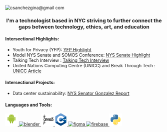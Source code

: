 ![csanchezgina@gmail com](https://user-images.githubusercontent.com/72993271/205727826-593d9da8-a40d-4827-9425-32034fcd471b.gif)


<h3 align="center">I'm a technologist based in NYC striving to further connect the gaps between technology, ethics, art, and education</h3>

</p>

<h4 align="left">Intersectional Highlights:</h4>
<p align="left">

   * Youth for Privacy (YFP): [YFP Highlight](https://www.youthforprivacy.org/carla-sanchez-2024-fellow)
   * Model NYS Senate and SOMOS Conference: [NYS Senate Highlight](https://hunter.cuny.edu/news/hunter-student-participates-in-model-nys-senate-at-somos-conference/)
   * Talking Tech Interview :  [Talking Tech Interview](https://www.youtube.com/watch?v=_3Ey16lAzxg "Talking Tech Interview")
   * United Nations Computing Centre (UNICC) and Break Through Tech :  [UNICC Article](https://www.unicc.org/news/2022/03/29/unicc-hosts-break-through-tech-students-working-on-cybersecurity-and-project-management-projects/ "Unicc Hosts Break Through Tech Students")

</p>


<h4 align="left">Intersectional Projects:</h4>
<p align="left">
  
  * Data center sustainability: [NYS Senator Gonzalez Report](https://github.com/CGSanchez-tech/NYS-Senator-Gonzalez-Report)


</p>


<h4 align="left">Languages and Tools:</h3>
<p align="left"> <a href="https://developer.android.com" target="_blank" rel="noreferrer"> <img src="https://raw.githubusercontent.com/devicons/devicon/master/icons/android/android-original-wordmark.svg" alt="android" width="40" height="40"/> </a> <a href="https://www.blender.org/" target="_blank" rel="noreferrer"> <img src="https://download.blender.org/branding/community/blender_community_badge_white.svg" alt="blender" width="40" height="40"/> </a> <a href="https://canvasjs.com" target="_blank" rel="noreferrer"> <img src="https://raw.githubusercontent.com/Hardik0307/Hardik0307/master/assets/canvasjs-charts.svg" alt="canvasjs" width="40" height="40"/> </a> <a href="https://www.w3schools.com/cpp/" target="_blank" rel="noreferrer"> <img src="https://raw.githubusercontent.com/devicons/devicon/master/icons/cplusplus/cplusplus-original.svg" alt="cplusplus" width="40" height="40"/> </a> <a href="https://www.figma.com/" target="_blank" rel="noreferrer"> <img src="https://www.vectorlogo.zone/logos/figma/figma-icon.svg" alt="figma" width="40" height="40"/> </a> <a href="https://firebase.google.com/" target="_blank" rel="noreferrer"> <img src="https://www.vectorlogo.zone/logos/firebase/firebase-icon.svg" alt="firebase" width="40" height="40"/> </a> <a href="https://www.python.org" target="_blank" rel="noreferrer"> <img src="https://raw.githubusercontent.com/devicons/devicon/master/icons/python/python-original.svg" alt="python" width="40" height="40"/> </a> </p>
